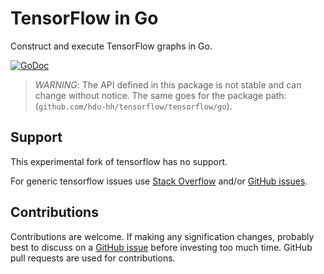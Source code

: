 # TensorFlow in Go

Construct and execute TensorFlow graphs in Go.

[![GoDoc](https://godoc.org/github.com/hdu-hh/tensorflow/tensorflow/go?status.svg)](https://godoc.org/github.com/hdu-hh/tensorflow/tensorflow/go)

> *WARNING*: The API defined in this package is not stable and can change
> without notice. The same goes for the package path:
> (`github.com/hdu-hh/tensorflow/tensorflow/go`).

## Support

This experimental fork of tensorflow has no support.

For generic tensorflow issues
use [Stack Overflow](http://stackoverflow.com/questions/tagged/tensorflow)
and/or [GitHub issues](https://github.com/tensorflow/tensorflow/issues).

## Contributions

Contributions are welcome. If making any signification changes, probably best to
discuss on a [GitHub issue](https://github.com/hdu-hh/tensorflow/issues)
before investing too much time. GitHub pull requests are used for contributions.
